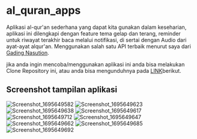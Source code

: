 # al_quran_apps
Aplikasi al-qur'an sederhana yang dapat kita gunakan dalam keseharian, aplikasi ini dilengkapi dengan feature tema gelap dan terang, reminder untuk riwayat terakhir baca melalui notifikasi, di sertai dengan Audio dari ayat-ayat alqur'an.
Menggunakan salah satu API terbaik menurut saya dari [Gading Nasution](https://github.com/gadingnst/quran-api).

jika anda ingin mencoba/menggunakan aplikasi ini anda bisa melakukan Clone Repository ini, atau anda bisa mengunduhnya pada [LINK](https://drive.google.com/file/d/1nWHPI2yq-w6ceEIv1PDvC8doI0_atQDG/view?usp=sharing)berikut.

## Screenshot tampilan aplikasi
![Screenshot_1695649582](https://github.com/Angga-Nugraha/al_quran_apps/assets/76716099/d0053c22-8300-4b6e-af9a-7d50ad20f40f)
![Screenshot_1695649623](https://github.com/Angga-Nugraha/al_quran_apps/assets/76716099/f7ca5ec0-0a70-4ba4-bb0a-2426bd2ea625)
![Screenshot_1695649638](https://github.com/Angga-Nugraha/al_quran_apps/assets/76716099/8d85c6b5-6e52-466a-b6d6-fccf1f357cdf)
![Screenshot_1695649617](https://github.com/Angga-Nugraha/al_quran_apps/assets/76716099/1013459c-f9d3-4d28-b682-0f1455e437d9)
![Screenshot_1695649712](https://github.com/Angga-Nugraha/al_quran_apps/assets/76716099/5ff6276d-3b7d-43b7-99f9-b4afc692d7d5)
![Screenshot_1695649647](https://github.com/Angga-Nugraha/al_quran_apps/assets/76716099/b84e7a06-d959-4542-9c9b-70f77fcba293)
![Screenshot_1695649662](https://github.com/Angga-Nugraha/al_quran_apps/assets/76716099/f3cdf7c1-50c4-4041-9fda-487ece2de3dc)
![Screenshot_1695649685](https://github.com/Angga-Nugraha/al_quran_apps/assets/76716099/5b22edac-59c8-4bbc-9433-461cf2dd230d)
![Screenshot_1695649692](https://github.com/Angga-Nugraha/al_quran_apps/assets/76716099/9c364243-109f-44ba-9306-ec80d29fe9c2)
